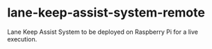 # lane-keep-assist-system-remote
Lane Keep Assist System to be deployed on Raspberry Pi for a live execution.

